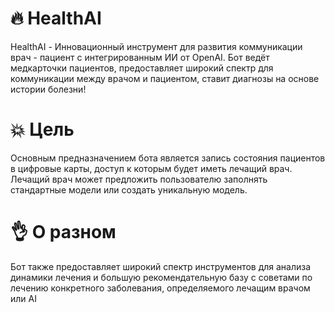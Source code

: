 # 🔥 HealthAI
HealthAI - Инновационный инструмент для развития коммуникации врач - пациент c интегрированным ИИ от OpenAI.
Бот ведёт медкарточки пациентов, предоставляет широкий спектр для коммуникации между врачом и пациентом,
ставит диагнозы на основе истории болезни!

# 💥 Цель
Основным предназначением бота является запись состояния пациентов в цифровые карты, доступ к которым
будет иметь лечащий врач. Лечащий врач может предложить пользователю заполнять стандартные модели или создать уникальную модель.

# 👌 О разном
Бот также предоставляет широкий спектр инструментов для анализа динамики лечения и большую рекомендательную
базу с советами по лечению конкретного заболевания, определяемого лечащим врачом или AI
